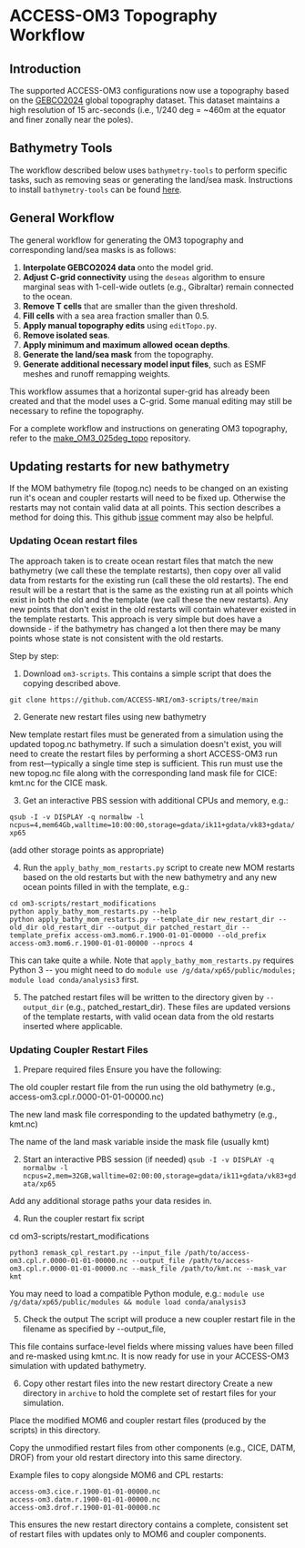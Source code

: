 # ACCESS-OM3 Topography Workflow

## Introduction
The supported ACCESS-OM3 configurations now use a topography based on the [GEBCO2024](https://www.gebco.net/data_and_products/gridded_bathymetry_data/gebco_2024/) global topography dataset. This dataset maintains a high resolution of 15 arc-seconds (i.e., 1/240 deg = ~460m at the equator and finer zonally near the poles).

## Bathymetry Tools
The workflow described below uses `bathymetry-tools` to perform specific tasks, such as removing seas or generating the land/sea mask. Instructions to install `bathymetry-tools` can be found [here](https://github.com/COSIMA/bathymetry-tools).

## General Workflow
The general workflow for generating the OM3 topography and corresponding land/sea masks is as follows:

1. **Interpolate GEBCO2024 data** onto the model grid.
2. **Adjust C-grid connectivity** using the `deseas` algorithm to ensure marginal seas with 1-cell-wide outlets (e.g., Gibraltar) remain connected to the ocean.
3. **Remove T cells** that are smaller than the given threshold.
4. **Fill cells** with a sea area fraction smaller than 0.5.
5. **Apply manual topography edits** using `editTopo.py`.
6. **Remove isolated seas**.
7. **Apply minimum and maximum allowed ocean depths**.
8. **Generate the land/sea mask** from the topography.
9. **Generate additional necessary model input files**, such as ESMF meshes and runoff remapping weights.

This workflow assumes that a horizontal super-grid has already been created and that the model uses a C-grid. Some manual editing may still be necessary to refine the topography.

For a complete workflow and instructions on generating OM3 topography, refer to the [make_OM3_025deg_topo](https://github.com/ACCESS-NRI/make_OM3_025deg_topo/tree/main) repository.

## Updating restarts for new bathymetry

If the MOM bathymetry file (topog.nc) needs to be changed on an existing run it's ocean and coupler restarts will need to be fixed up. Otherwise the restarts may not contain valid data at all points. This section describes a method for doing this. This github [issue](https://github.com/ACCESS-NRI/access-om3-configs/issues/502) comment may also be helpful.

### Updating Ocean restart files
The approach taken is to create ocean restart files that match the new bathymetry (we call these the template restarts), then copy over all valid data from restarts for the existing run (call these the old restarts). The end result will be a restart that is the same as the existing run at all points which exist in both the old and the template (we call these the new restarts). Any new points that don't exist in the old restarts will contain whatever existed in the template restarts. This approach is very simple but does have a downside - if the bathymetry has changed a lot then there may be many points whose state is not consistent with the old restarts.

Step by step:

1. Download `om3-scripts`. This contains a simple script that does the copying described above.

`git clone https://github.com/ACCESS-NRI/om3-scripts/tree/main`

2. Generate new restart files using new bathymetry

New template restart files must be generated from a simulation using the updated topog.nc bathymetry. If such a simulation doesn't exist, you will need to create the restart files by performing a short ACCESS-OM3 run from rest—typically a single time step is sufficient. This run must use the new topog.nc file along with the corresponding land mask file for CICE: kmt.nc for the CICE mask.

3. Get an interactive PBS session with additional CPUs and memory, e.g.:

`qsub -I -v DISPLAY -q normalbw -l ncpus=4,mem64Gb,walltime=10:00:00,storage=gdata/ik11+gdata/vk83+gdata/xp65`

(add other storage points as appropriate)

4. Run the `apply_bathy_mom_restarts.py` script to create new MOM restarts based on the old restarts but with the new bathymetry and any new ocean points filled in with the template, e.g.:

```
cd om3-scripts/restart_modifications
python apply_bathy_mom_restarts.py --help
python apply_bathy_mom_restarts.py --template_dir new_restart_dir --old_dir old_restart_dir --output_dir patched_restart_dir --template_prefix access-om3.mom6.r.1900-01-01-00000 --old_prefix access-om3.mom6.r.1900-01-01-00000 --nprocs 4
```
This can take quite a while. Note that `apply_bathy_mom_restarts.py` requires Python 3 -- you might need to do `module use /g/data/xp65/public/modules; module load conda/analysis3` first.

5. The patched restart files will be written to the directory given by `--output_dir` (e.g., patched_restart_dir). These files are updated versions of the template restarts, with valid ocean data from the old restarts inserted where applicable.

### Updating Coupler Restart Files 

1. Prepare required files
Ensure you have the following:

The old coupler restart file from the run using the old bathymetry (e.g., access-om3.cpl.r.0000-01-01-00000.nc)

The new land mask file corresponding to the updated bathymetry (e.g., kmt.nc)

The name of the land mask variable inside the mask file (usually kmt)

2. Start an interactive PBS session (if needed)
`qsub -I -v DISPLAY -q normalbw -l ncpus=2,mem=32GB,walltime=02:00:00,storage=gdata/ik11+gdata/vk83+gdata/xp65`

Add any additional storage paths your data resides in.

4. Run the coupler restart fix script

cd om3-scripts/restart_modifications

`python3 remask_cpl_restart.py --input_file /path/to/access-om3.cpl.r.0000-01-01-00000.nc --output_file /path/to/access-om3.cpl.r.0000-01-01-00000.nc --mask_file /path/to/kmt.nc --mask_var kmt`

You may need to load a compatible Python module, e.g.: `module use /g/data/xp65/public/modules && module load conda/analysis3`

5. Check the output
The script will produce a new coupler restart file in the filename as specified by --output_file, 

This file contains surface-level fields where missing values have been filled and re-masked using kmt.nc. It is now ready for use in your ACCESS-OM3 simulation with updated bathymetry.

6. Copy other restart files into the new restart directory
Create a new directory in `archive` to hold the complete set of restart files for your simulation.

Place the modified MOM6 and coupler restart files (produced by the scripts) in this directory.

Copy the unmodified restart files from other components (e.g., CICE, DATM, DROF) from your old restart directory into this same directory.

Example files to copy alongside MOM6 and CPL restarts:
```
access-om3.cice.r.1900-01-01-00000.nc  
access-om3.datm.r.1900-01-01-00000.nc  
access-om3.drof.r.1900-01-01-00000.nc  
```

This ensures the new restart directory contains a complete, consistent set of restart files with updates only to MOM6 and coupler components.
